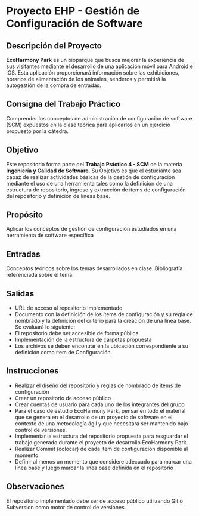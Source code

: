 # Proyecto EHP - Gestión de Configuración de Software

## Descripción del Proyecto

**EcoHarmony Park** es un bioparque que busca mejorar la experiencia de sus visitantes mediante el desarrollo de una aplicación móvil para Android e iOS. Esta aplicación proporcionará información sobre las exhibiciones, horarios de alimentación de los animales, senderos y permitirá la autogestión de la compra de entradas.

## Consigna del Trabajo Práctico

Comprender los conceptos de administración de configuración de software (SCM) expuestos en la clase teórica para aplicarlos en un ejercicio propuesto por la cátedra.

## Objetivo

Este repositorio forma parte del **Trabajo Práctico 4 - SCM** de la materia **Ingeniería y Calidad de Software**. Su Objetivo es que el estudiante sea capaz de realizar actividades básicas de la gestión de configuración mediante el uso de una herramienta tales como la definición de una estructura de repositorio, ingreso y extracción de ítems de configuración del repositorio y definición de líneas base.

## Propósito

Aplicar los conceptos de gestión de configuración estudiados en una herramienta de software específica

## Entradas

Conceptos teóricos sobre los temas desarrollados en clase. Bibliografía referenciada sobre el tema.

## Salidas

- URL de acceso al repositorio implementado
- Documento con la definición de los ítems de configuración y su regla de nombrado y la definición del criterio para la creación de una línea base.
Se evaluará lo siguiente:
- El repositorio debe ser accesible de forma pública
- Implementación de la estructura de carpetas propuesta
- Los archivos se deben encontrar en la ubicación correspondiente a su definición como ítem de Configuración.

## Instrucciones

- Realizar el diseño del repositorio y reglas de nombrado de ítems de configuración
- Crear un repositorio de acceso público
- Crear cuentas de usuario para cada uno de los integrantes del grupo
- Para el caso de estudio EcoHarmony Park, pensar en todo el material que se genera en el desarrollo de un proyecto de software en el contexto de una metodología ágil y que necesitará ser mantenido bajo control de versiones.
- Implementar la estructura del repositorio propuesta para resguardar el trabajo generado durante el proyecto de desarrollo EcoHarmony Park.
- Realizar Commit (colocar) de cada ítem de configuración disponible al momento.
- Definir al menos un momento que considere adecuado para marcar una línea base y luego marcar la línea base definida en el repositorio

## Observaciones

El repositorio implementado debe ser de acceso público utilizando Git o Subversion como motor
de control de versiones.


